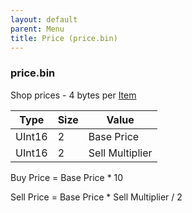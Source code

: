 ```yaml
---
layout: default
parent: Menu
title: Price (price.bin)
---
```


### price.bin

Shop prices - 4 bytes per [Item]({{site.baseurl}}/TechnicalReference/FF8/List/item_list)

| Type   | Size | Value           |
|--------|------|-----------------|
| UInt16 | 2    | Base Price      |
| UInt16 | 2    | Sell Multiplier |

Buy Price = Base Price \* 10

Sell Price = Base Price \* Sell Multiplier / 2
